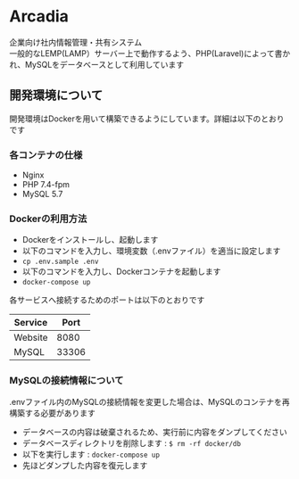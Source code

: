 # Arcadia
企業向け社内情報管理・共有システム  
一般的なLEMP(LAMP）サーバー上で動作するよう、PHP(Laravel)によって書かれ、MySQLをデータベースとして利用しています

## 開発環境について
開発環境はDockerを用いて構築できるようにしています。詳細は以下のとおりです

### 各コンテナの仕様
- Nginx
- PHP 7.4-fpm
- MySQL 5.7

### Dockerの利用方法
- Dockerをインストールし、起動します
- 以下のコマンドを入力し、環境変数（.envファイル）を適当に設定します
- `cp .env.sample .env`
- 以下のコマンドを入力し、Dockerコンテナを起動します
- `docker-compose up`

各サービスへ接続するためのポートは以下のとおりです

| Service      | Port                    |
| ------------ | ----------------------- |
| Website      | 8080 | 
| MySQL        | 33306 |

### MySQLの接続情報について
.envファイル内のMySQLの接続情報を変更した場合は、MySQLのコンテナを再構築する必要があります
- データベースの内容は破棄されるため、実行前に内容をダンプしてください
- データベースディレクトリを削除します : `$ rm -rf docker/db`
- 以下を実行します : `docker-compose up` 
- 先ほどダンプした内容を復元します
